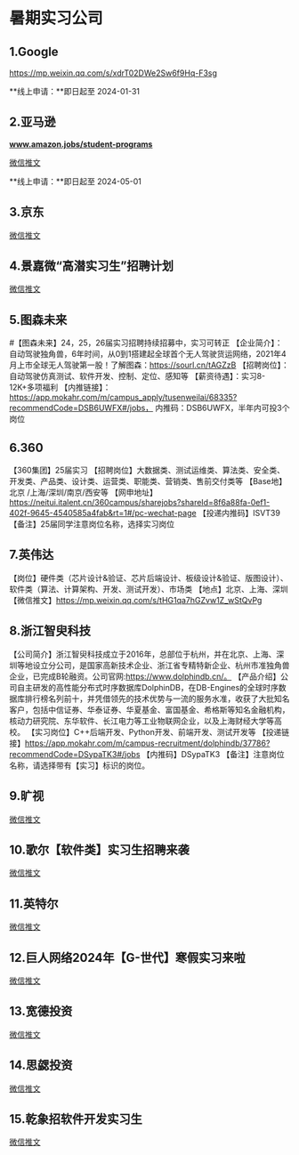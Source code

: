 # 暑期实习公司

## 1.Google

https://mp.weixin.qq.com/s/xdrT02DWe2Sw6f9Hq-F3sg 

**线上申请：**即日起至 2024-01-31

## 2.亚马逊

**www.amazon.jobs/student-programs**

[微信推文](https://mp.weixin.qq.com/s?__biz=MzA4NjkzNjUzOA==&mid=2650193624&idx=1&sn=42272cb29b8eb07969bcf6a0dd4fff71&chksm=87c3006db0b4897b28c1595a067c370ced9a193a5fc1c20545c72a3d0429ef1f389145baaf8c&mpshare=1&scene=23&srcid=1115csQ3TNFjTAg3Twz8jKpE&sharer_shareinfo=c6313c7114598ecae2befd06ab46cea1&sharer_shareinfo_first=c01f149cab3769e1fb9f62084e0d9167#rd)

**线上申请：**即日起至 2024-05-01

## 3.京东

[微信推文](https://mp.weixin.qq.com/s?__biz=MzA4MjUxOTkxNg==&mid=2651757106&idx=4&sn=3785bdf2dcdf4b8f1709dd385c44c334&chksm=847e4831b309c127a070e568af413f06b015b96db038ea572c41a5b691626efa4d58bcc4d409&mpshare=1&scene=23&srcid=1219z9NbpKph4RYW4yZabiXi&sharer_shareinfo=fbb58313a7f0dda38133614ad9824a69&sharer_shareinfo_first=3a81660f93fcbce987ec455cb758cbac#rd)



## 4.景嘉微“高潜实习生”招聘计划

[微信推文](https://mp.weixin.qq.com/s?__biz=Mzg4NTY1MTk2Mw==&mid=2247485213&idx=1&sn=93a9c714725f2f5a1987199d6deddc60&chksm=cfa4e789f8d36e9f44d6b68545f4aeda7f930ad1a3b10e537875c0d0121a9c7c63a0026b7352&mpshare=1&scene=23&srcid=1218TWV5jLO5w01WkkkXDnxH&sharer_shareinfo=480c1fc42e73a7562cc3decf4e73098f&sharer_shareinfo_first=c2f7bb48324e0c561c02c0ab560d8d5d#rd)



## 5.图森未来

\#【图森未来】24，25，26届实习招聘持续招募中，实习可转正
【企业简介】：自动驾驶独角兽，6年时间，从0到1搭建起全球首个无人驾驶货运网络，2021年4月上市全球无人驾驶第一股！了解图森：https://sourl.cn/tAGZzB
【招聘岗位】：自动驾驶仿真测试、软件开发、控制、定位、感知等
【薪资待遇】：实习8-12K+多项福利
【内推链接】：https://app.mokahr.com/m/campus_apply/tusenweilai/68335?recommendCode=DSB6UWFX#/jobs，
内推码：DSB6UWFX，半年内可投3个岗位

## 6.360

【360集团】25届实习
【招聘岗位】大数据类、测试运维类、算法类、安全类、开发类、产品类、设计类、运营类、职能类、营销类、售前交付类等
【Base地】北京 /上海/深圳/南京/西安等
【网申地址】https://neitui.italent.cn/360campus/sharejobs?shareId=8f6a88fa-0ef1-402f-9645-4540585a4fab&rt=1#/pc-wechat-page
【投递内推码】ISVT39
【备注】25届同学注意岗位名称，选择实习岗位

## 7.英伟达

【岗位】硬件类（芯片设计&验证、芯片后端设计、板级设计&验证、版图设计）、软件类（算法、计算架构、开发、测试开发）、市场类
【地点】北京、上海、深圳
【微信推文】https://mp.weixin.qq.com/s/tHG1qa7hGZvw1Z_wStQvPg

## 8.浙江智臾科技

【公司简介】浙江智臾科技成立于2016年，总部位于杭州，并在北京、上海、深圳等地设立分公司，是国家高新技术企业、浙江省专精特新企业、杭州市准独角兽企业，已完成B轮融资。公司官网:https://www.dolphindb.cn/。
【产品介绍】公司自主研发的高性能分布式时序数据库DolphinDB，在DB-Engines的全球时序数据库排行榜名列前十，并凭借领先的技术优势与一流的服务水准，收获了大批知名客户，包括中信证券、华泰证券、华夏基金、富国基金、希格斯等知名金融机构，核动力研究院、东华软件、长江电力等工业物联网企业，以及上海财经大学等高校。 
【实习岗位】C++后端开发、Python开发、前端开发、测试开发等
【投递链接】https://app.mokahr.com/m/campus-recruitment/dolphindb/37786?recommendCode=DSypaTK3#/jobs
【内推码】DSypaTK3
【备注】注意岗位名称，请选择带有【实习】标识的岗位。

## 9.旷视



[微信推文](https://mp.weixin.qq.com/s?__biz=MzI3MTkzOTAzNQ==&mid=2247489915&idx=1&sn=87c1b2cd449115d5330444de68cbe74c&chksm=eb3b7dcfdc4cf4d9a9fc7ab2f2d121886673282cc73af1601a33b322f33367a444b34cf8627b&mpshare=1&scene=23&srcid=11070QZaXyhTyIdEJ2ZYfoWO&sharer_shareinfo=be9e308710b6bdcbdf7db714ac7fc65e&sharer_shareinfo_first=a7915a7c3ba9bf4e6aa3b8bd183ad7b2#rd)



## 10.歌尔【软件类】实习生招聘来袭

[微信推文](https://mp.weixin.qq.com/s?__biz=MzI5NjQyODU5NA==&mid=2247503441&idx=1&sn=dcaf64a386774055619b6986c8f10f62&chksm=ec46fb0cdb31721a09b832886efe05b512fc70479973734b7f363b89309f6595db2e9645bf82&mpshare=1&scene=23&srcid=1125ZVehVVMkVZOFYjA64ohF&sharer_shareinfo=616055ef96e18213cbec6a94e43aff98&sharer_shareinfo_first=c862dad65f24c643950f4366e4e4e89b#rd)



## 11.英特尔

[微信推文](https://mp.weixin.qq.com/s?__biz=MzA5NzQyNTc4Ng==&mid=2653442296&idx=1&sn=f80aeec27b3a76963697da358aa33e40&chksm=8b7df0edbc0a79fb77e6533116548e1cbb1fb986cc5707c2ee9e031b3e9ad8ffdf83d4e64ade&mpshare=1&scene=23&srcid=1201ZmkkZtu1DNjWMfbBvg4W&sharer_shareinfo=55d231466637a4249744cefb737c76de&sharer_shareinfo_first=55d231466637a4249744cefb737c76de#rd)



## 12.巨人网络2024年【G-世代】寒假实习来啦

[微信推文](https://mp.weixin.qq.com/s?__biz=MzA5NTEzODA0OA==&mid=2819053089&idx=1&sn=640597ab830823de0c10ed764fe3ddea&chksm=bdb00e4e8ac787589aba98e36ff94c90207f855ccda868c6244ad4971a2d72e06ca9eee5056a&mpshare=1&scene=23&srcid=1206qeGjTH0tsWNifIaT4GFN&sharer_shareinfo=efaeaed81d22e56fe66f8ca1455242d0&sharer_shareinfo_first=4ad914007fc8d53f7d34bc5c2423e51e#rd)



## 13.宽德投资

[微信推文](https://mp.weixin.qq.com/s?__biz=MzI4MTcwNDYyMw==&mid=2247492955&idx=1&sn=ccf724e2ba5b65b3c894fd57e8ab4c89&chksm=eba7849bdcd00d8de6203b96be40743a772bc755c14ab2a0ba84c6869fdee9eb0e819ad9a5fa&mpshare=1&scene=23&srcid=1209hs8uqKpyDOGUykvBYDI7&sharer_shareinfo=bfb67317755e22916c621beb5f16ca68&sharer_shareinfo_first=bfb67317755e22916c621beb5f16ca68#rd)



## 14.思勰投资

[微信推文](https://mp.weixin.qq.com/s?__biz=MzI0NzQxNzg4Mg==&mid=2247488434&idx=1&sn=eb34492bdae5b6c7e43f0f07633099ef&chksm=e9b10ec7dec687d1600355a85d736379a35f1dae2ae06c2a70b7a092ae64f08a6e3367a7fbf8&mpshare=1&scene=23&srcid=1211hFkvbXz2pvtYS0R0rKqK&sharer_shareinfo=a4829c8ff9f25b55cc2aa8d3bfe26d2e&sharer_shareinfo_first=a4829c8ff9f25b55cc2aa8d3bfe26d2e#rd)



## 15.乾象招软件开发实习生

[微信推文](https://mp.weixin.qq.com/s?__biz=MzI4OTMwMzM1NA==&mid=2247488281&idx=1&sn=e0fe4b65e01ad9c68c40741648f884b9&chksm=ec306d4cdb47e45aa59ea6556aaa5085b6884c7be61b64ffb52f99d215970b2d334b2e9763a1&mpshare=1&scene=23&srcid=1211t9I5kRJUtpJlRY7sP9LD&sharer_shareinfo=612a89cd37cbd72f1612fdafa791acba&sharer_shareinfo_first=6e2058dd333d000752d325d243c249ac#rd)
